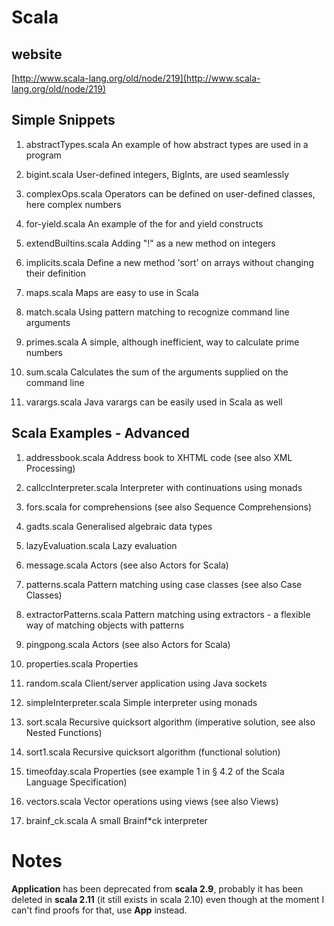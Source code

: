 # Scala




## website


[http://www.scala-lang.org/old/node/219](http://www.scala-lang.org/old/node/219)




## Simple Snippets




1. abstractTypes.scala	An example of how abstract types are used in a program


2. bigint.scala	User-defined integers, BigInts, are used seamlessly


3. complexOps.scala	Operators can be defined on user-defined classes, here complex numbers


4. for-yield.scala	An example of the for and yield constructs


5. extendBuiltins.scala	Adding "!" as a new method on integers


6. implicits.scala	Define a new method 'sort' on arrays without changing their definition


7. maps.scala	Maps are easy to use in Scala


8. match.scala	Using pattern matching to recognize command line arguments


9. primes.scala	A simple, although inefficient, way to calculate prime numbers


10. sum.scala	Calculates the sum of the arguments supplied on the command line


11. varargs.scala	Java varargs can be easily used in Scala as well




## Scala Examples - Advanced




1. addressbook.scala	Address book to XHTML code (see also XML Processing)


2. callccInterpreter.scala	Interpreter with continuations using monads


3. fors.scala	for comprehensions (see also Sequence Comprehensions)


4. gadts.scala	Generalised algebraic data types


5. lazyEvaluation.scala	Lazy evaluation


6. message.scala	Actors (see also Actors for Scala)


7. patterns.scala	Pattern matching using case classes (see also Case Classes)


8. extractorPatterns.scala	Pattern matching using extractors - a flexible way of matching objects with patterns


9. pingpong.scala	Actors (see also Actors for Scala)


10. properties.scala	Properties


11. random.scala	Client/server application using Java sockets


12. simpleInterpreter.scala	Simple interpreter using monads


13. sort.scala	Recursive quicksort algorithm (imperative solution, see also Nested Functions)


14. sort1.scala	Recursive quicksort algorithm (functional solution)


15. timeofday.scala	Properties (see example 1 in § 4.2 of the Scala Language Specification)


16. vectors.scala	Vector operations using views (see also Views)


17. brainf_ck.scala	A small Brainf*ck interpreter




# Notes




**Application** has been deprecated from **scala 2.9**, probably it has been deleted in **scala 2.11** (it still exists in scala 2.10) even though at the moment I can't find proofs for that, use **App** instead.




